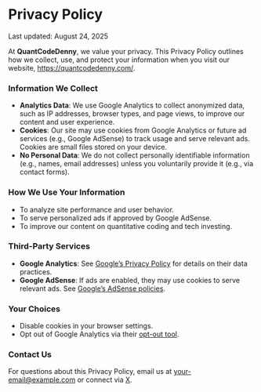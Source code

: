 # Privacy Policy

Last updated: August 24, 2025

At **QuantCodeDenny**, we value your privacy. This Privacy Policy outlines how we collect, use, and protect your information when you visit our website, https://quantcodedenny.com/.

### Information We Collect
- **Analytics Data**: We use Google Analytics to collect anonymized data, such as IP addresses, browser types, and page views, to improve our content and user experience.
- **Cookies**: Our site may use cookies from Google Analytics or future ad services (e.g., Google AdSense) to track usage and serve relevant ads. Cookies are small files stored on your device.
- **No Personal Data**: We do not collect personally identifiable information (e.g., names, email addresses) unless you voluntarily provide it (e.g., via contact forms).

### How We Use Your Information
- To analyze site performance and user behavior.
- To serve personalized ads if approved by Google AdSense.
- To improve our content on quantitative coding and tech investing.

### Third-Party Services
- **Google Analytics**: See [Google’s Privacy Policy](https://policies.google.com/privacy) for details on their data practices.
- **Google AdSense**: If ads are enabled, they may use cookies to serve relevant ads. See [Google’s AdSense policies](https://support.google.com/adsense).

### Your Choices
- Disable cookies in your browser settings.
- Opt out of Google Analytics via their [opt-out tool](https://tools.google.com/dlpage/gaoptout).

### Contact Us
For questions about this Privacy Policy, email us at [your-email@example.com](mailto:your-email@example.com) or connect via [X](https://x.com/DennyZhang16).